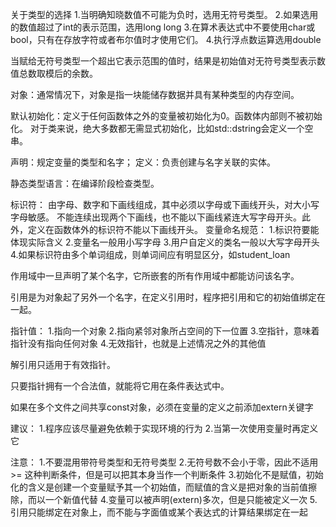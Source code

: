 关于类型的选择
1.当明确知晓数值不可能为负时，选用无符号类型。
2.如果选用的数值超过了int的表示范围，选用long long
3.在算术表达式中不要使用char或bool，只有在存放字符或者布尔值时才使用它们。
4.执行浮点数运算选用double

当赋给无符号类型一个超出它表示范围的值时，结果是初始值对无符号类型表示数值总数取模后的余数。

对象：通常情况下，对象是指一块能储存数据并具有某种类型的内存空间。

默认初始化：定义于任何函数体之外的变量被初始化为0。函数体内部则不被初始化。
对于类来说，绝大多数都无需显式初始化，比如std::dstring会定义一个空串。

声明：规定变量的类型和名字；
定义：负责创建与名字关联的实体。

静态类型语言：在编译阶段检查类型。

标识符：
由字母、数字和下画线组成，其中必须以字母或下画线开头，对大小写字母敏感。
不能连续出现两个下画线，也不能以下画线紧连大写字母开头。此外，定义在函数体外的标识符不能以下画线开头。
变量命名规范：
1.标识符要能体现实际含义
2.变量名一般用小写字母
3.用户自定义的类名一般以大写字母开头
4.如果标识符由多个单词组成，则单词间应有明显区分，如student_loan

作用域中一旦声明了某个名字，它所嵌套的所有作用域中都能访问该名字。

引用是为对象起了另外一个名字，在定义引用时，程序把引用和它的初始值绑定在一起。

指针值：
1.指向一个对象
2.指向紧邻对象所占空间的下一位置
3.空指针，意味着指针没有指向任何对象
4.无效指针，也就是上述情况之外的其他值

解引用只适用于有效指针。

只要指针拥有一个合法值，就能将它用在条件表达式中。

如果在多个文件之间共享const对象，必须在变量的定义之前添加extern关键字

建议：
1.程序应该尽量避免依赖于实现环境的行为
2.当第一次使用变量时再定义它


注意：
1.不要混用带符号类型和无符号类型
2.无符号数不会小于零，因此不适用 >= 这种判断条件，但是可以把其本身当作一个判断条件
3.初始化不是赋值，初始化的含义是创建一个变量赋予其一个初始值，而赋值的含义是把对象的当前值擦除，而以一个新值代替
4.变量可以被声明(extern)多次，但是只能被定义一次
5.引用只能绑定在对象上，而不能与字面值或某个表达式的计算结果绑定在一起